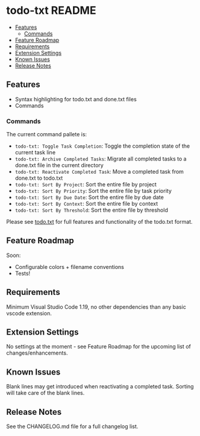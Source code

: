# todo-txt README

- [Features](#features)
    - [Commands](#commands)
- [Feature Roadmap](#feature-roadmap)
- [Requirements](#requirements)
- [Extension Settings](#extension-settings)
- [Known Issues](#known-issues)
- [Release Notes](#release-notes)

## Features

- Syntax highlighting for todo.txt and done.txt files
- Commands

### Commands

The current command pallete is:

- `todo-txt: Toggle Task Completion`: Toggle the completion state of the current task line
- `todo-txt: Archive Completed Tasks`: Migrate all completed tasks to a done.txt file in the current directory
- `todo-txt: Reactivate Completed Task`: Move a completed task from done.txt to todo.txt
- `todo-txt: Sort By Project`: Sort the entire file by project
- `todo-txt: Sort By Priority`: Sort the entire file by task priority
- `todo-txt: Sort By Due Date`: Sort the entire file by due date
- `todo-txt: Sort By Context`: Sort the entire file by context
- `todo-txt: Sort By Threshold`: Sort the entire file by threshold

Please see [todo.txt](http://todotxt.org) for full features and functionality of the todo.txt format.

## Feature Roadmap

Soon:

- Configurable colors + filename conventions
- Tests!

## Requirements

Minimum Visual Studio Code 1.19, no other dependencies than any basic vscode extension.

## Extension Settings

No settings at the moment - see Feature Roadmap for the upcoming list of changes/enhancements.

## Known Issues

Blank lines may get introduced when reactivating a completed task.  Sorting will take care of the blank lines.

## Release Notes

See the CHANGELOG.md file for a full changelog list.